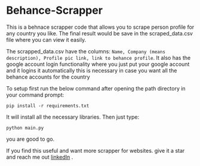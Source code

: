 # Behance-Scrapper
This is a behnace scrapper code that allows you to scrape person profile for any country you like. The final result would be save in the scraped_data.csv file where you can view it easily.

The scrapped_data.csv have the columns: `Name, Company (means description), Profile pic link, link to behance profile`. It also has the google account login functionality where you just put your google account and it logins it automatically this is necessary in case you want all the behance accounts for the country

To setup first run the below command after opening the path directory in your command prompt:

    pip install -r requirements.txt

It will install all the necessary libraries. Then just type:

    python main.py

you are good to go.

If you find this useful and want more scrapper for websites. give it a star and reach me out [linkedIn](www.linkedin.com/in/uzair-kabeer-9015a4205/) .


